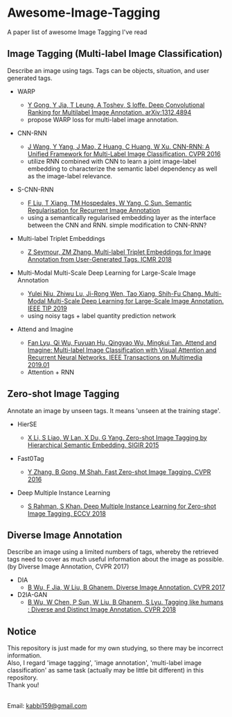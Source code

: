 # Awesome-Image-Tagging
A paper list of awesome Image Tagging I've read

## Image Tagging (Multi-label Image Classification)
Describe an image using tags. Tags can be objects, situation, and user generated tags.

* WARP
  - [Y Gong, Y Jia, T Leung, A Toshev, S loffe. Deep Convolutional Ranking for Multilabel Image Annotation. arXiv:1312.4894](https://arxiv.org/abs/1312.4894)  
  - propose WARP loss for multi-label image annotation.

* CNN-RNN
  - [J Wang, Y Yang, J Mao, Z Huang, C Huang, W Xu. CNN-RNN: A Unified Framework for Multi-Label Image Classification. CVPR 2016](https://www.cv-foundation.org/openaccess/content_cvpr_2016/html/Wang_CNN-RNN_A_Unified_CVPR_2016_paper.html)  
  - utilize RNN combined with CNN to learn a joint image-label embedding to characterize the semantic label dependency as well as the image-label relevance.

* S-CNN-RNN
  - [F Liu, T Xiang, TM Hospedales, W Yang, C Sun. Semantic Regularisation for Recurrent Image Annotation](https://arxiv.org/abs/1611.05490)  
  - using a semantically regularised embedding layer as the interface between the CNN and RNN. simple modification to CNN-RNN?

* Multi-label Triplet Embeddings
  - [Z Seymour, ZM Zhang. Multi-label Triplet Embeddings for Image Annotation from User-Generated Tags. ICMR 2018](https://dl.acm.org/citation.cfm?id=3206061)
  
* Multi-Modal Multi-Scale Deep Learning for Large-Scale Image Annotation
  - [Yulei Niu, Zhiwu Lu, Ji-Rong Wen, Tao Xiang, Shih-Fu Chang. Multi-Modal Multi-Scale Deep Learning for Large-Scale Image Annotation. IEEE TIP 2019](https://arxiv.org/abs/1709.01220)
  - using noisy tags + label quantity prediction network
  
* Attend and Imagine
  - [Fan Lyu, Qi Wu, Fuyuan Hu, Qingyao Wu, Mingkui Tan. Attend and Imagine: Multi-label Image Classification with Visual Attention and Recurrent Neural Networks. IEEE Transactions on Multimedia 2019.01](https://ieeexplore.ieee.org/stamp/stamp.jsp?arnumber=8624407)
  - Attention + RNN

## Zero-shot Image Tagging
Annotate an image by unseen tags. It means 'unseen at the training stage'.

* HierSE
  - [X Li, S Liao, W Lan, X Du, G Yang. Zero-shot Image Tagging by Hierarchical Semantic Embedding. SIGIR 2015](https://dl.acm.org/citation.cfm?id=2767773)

* Fast0Tag
  - [Y Zhang, B Gong, M Shah. Fast Zero-shot Image Tagging. CVPR 2016](https://arxiv.org/abs/1605.09759)
  
* Deep Multiple Instance Learning
  - [S Rahman, S Khan. Deep Multiple Instance Learning for Zero-shot Image Tagging. ECCV 2018](https://arxiv.org/abs/1803.06051)

## Diverse Image Annotation
Describe an image using a limited numbers of tags, whereby the retrieved tags need to cover as much useful information about the image as possible. (by Diverse Image Annotation, CVPR 2017)

* DIA
  - [B Wu, F Jia, W Liu, B Ghanem. Diverse Image Annotation. CVPR 2017](https://ivul.kaust.edu.sa/Documents/Publications/2017/Diverse%20Image%20Annotation.pdf)
* D2IA-GAN
  - [B Wu, W Chen, P Sun, W Liu, B Ghanem, S Lyu. Tagging like humans : Diverse and Distinct Image Annotation. CVPR 2018](https://arxiv.org/abs/1804.00113)

## Notice
This repository is just made for my own studying, so there may be incorrect information.<br>
Also, I regard 'image tagging', 'image annotation', 'multi-label image classification' as same task (actually may be little bit different) in this repository.<br>
Thank you!<br><br>

Email: kabbi159@gmail.com

